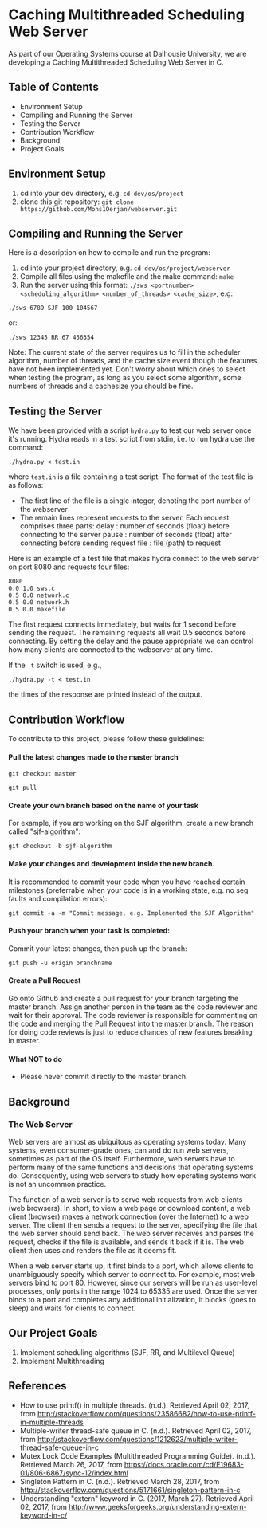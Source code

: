 # Caching Multithreaded Scheduling Web Server
As part of our Operating Systems course at Dalhousie University, we are developing a Caching Multithreaded Scheduling Web Server in C.

## Table of Contents
- Environment Setup
- Compiling and Running the Server
- Testing the Server
- Contribution Workflow
- Background
- Project Goals

## Environment Setup

1. cd into your dev directory, e.g. `cd dev/os/project`
2. clone this git repository: `git clone https://github.com/Mons1Oerjan/webserver.git`

## Compiling and Running the Server
Here is a description on how to compile and run the program:

1. cd into your project directory, e.g. `cd dev/os/project/webserver`
2. Compile all files using the makefile and the make command: `make`
3. Run the server using this format: `./sws <portnumber> <scheduling_algorithm> <number_of_threads> <cache_size>`, e.g:
```
./sws 6789 SJF 100 104567
```
or:
```
./sws 12345 RR 67 456354
```
Note: The current state of the server requires us to fill in the scheduler algorithm, number of threads, and the cache size event though the features have not been implemented yet. Don't worry about which ones to select when testing the program, as long as you select some algorithm, some numbers of threads and a cachesize you should be fine.

## Testing the Server
We have been provided with a script `hydra.py` to test our web server once it's running. Hydra reads in a test script from stdin, i.e. to run hydra use the command:

```
./hydra.py < test.in
```

where `test.in` is a file containing a test script.  The format of the test file is as follows:
- The first line of the file is a single integer, denoting the port number of the webserver
- The remain lines represent requests to the server.  Each request comprises three parts:
  delay : number of seconds (float) before connecting to the server
  pause : number of seconds (float) after connecting before sending request
  file  : file (path) to request

Here is an example of a test file that makes hydra connect to the web server on port 8080 and requests four files:
```
8080
0.0 1.0 sws.c
0.5 0.0 network.c
0.5 0.0 network.h
0.5 0.0 makefile
```
The first request connects immediately, but waits for 1 second before sending the request. The remaining requests all wait 0.5 seconds before connecting. By setting the delay and the pause appropriate we can control how many clients are connected to the webserver at any time.

If the `-t` switch is used, e.g.,
```
./hydra.py -t < test.in
```
the times of the response are printed instead of the output.

## Contribution Workflow
To contribute to this project, please follow these guidelines:

#### Pull the latest changes made to the master branch
```
git checkout master
```
```
git pull
```

#### Create your own branch based on the name of your task
For example, if you are working on the SJF algorithm, create a new branch called "sjf-algorithm":
```
git checkout -b sjf-algorithm
```
#### Make your changes and development inside the new branch.
It is recommended to commit your code when you have reached certain milestones (preferrable when your code is in a working state, e.g. no seg faults and compilation errors):
```
git commit -a -m "Commit message, e.g. Implemented the SJF Algorithm"
```
#### Push your branch when your task is completed:
Commit your latest changes, then push up the branch:
```
git push -u origin branchname
```

#### Create a Pull Request
Go onto Github and create a pull request for your branch targeting the master branch. Assign another person in the team as the code reviewer and wait for their approval. The code reviewer is responsible for commenting on the code and merging the Pull Request into the master branch. The reason for doing code reviews is just to reduce chances of new features breaking in master.

#### What NOT to do
- Please never commit directly to the master branch.

## Background
### The Web Server
Web servers are almost as ubiquitous as operating systems today.
Many systems, even consumer-grade ones, can and do run web servers, sometimes as part of the OS itself.
Furthermore, web servers have to perform many of the same functions and decisions that operating systems do.
Consequently, using web servers to study how operating systems work is not an uncommon practice.

The function of a web server is to serve web requests from web clients (web browsers).
In short, to view a web page or download content, a web client (browser) makes a network connection (over the Internet) to a web server.
The client then sends a request to the server, specifying the file that the web server should send back.
The web server receives and parses the request, checks if the file is available, and sends it back if it is.
The web client then uses and renders the file as it deems fit.

When a web server starts up, it first binds to a port, which allows clients to unambiguously specify which server to connect to.
For example, most web servers bind to port 80.
However, since our servers will be run as user-level processes, only ports in the range 1024 to 65335 are used.
Once the server binds to a port and completes any additional initialization, it blocks (goes to sleep) and waits for clients to connect.

## Our Project Goals
1. Implement scheduling algorithms (SJF, RR, and Multilevel Queue)
2. Implement Multithreading

## References
- How to use printf() in multiple threads. (n.d.). Retrieved April 02, 2017, from http://stackoverflow.com/questions/23586682/how-to-use-printf-in-multiple-threads
- Multiple-writer thread-safe queue in C. (n.d.). Retrieved April 02, 2017, from http://stackoverflow.com/questions/1212623/multiple-writer-thread-safe-queue-in-c
- Mutex Lock Code Examples (Multithreaded Programming Guide). (n.d.). Retrieved March 26, 2017, from https://docs.oracle.com/cd/E19683-01/806-6867/sync-12/index.html
- Singleton Pattern in C. (n.d.). Retrieved March 28, 2017, from http://stackoverflow.com/questions/5171661/singleton-pattern-in-c
- Understanding "extern" keyword in C. (2017, March 27). Retrieved April 02, 2017, from http://www.geeksforgeeks.org/understanding-extern-keyword-in-c/
